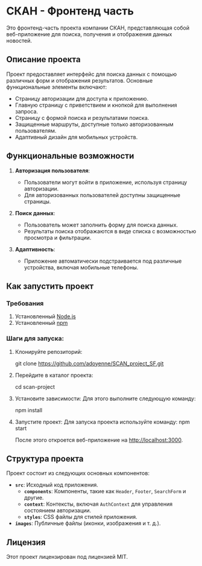 # СКАН - Фронтенд часть

Это фронтенд-часть проекта компании СКАН, представляющая собой веб-приложение для поиска, получения и отображения данных новостей.

## Описание проекта

Проект предоставляет интерфейс для поиска данных с помощью различных форм и отображения результатов. Основные функциональные элементы включают:
- Страницу авторизации для доступа к приложению.
- Главную страницу с приветствием и кнопкой для выполнения запроса.
- Страницу с формой поиска и результатами поиска.
- Защищенные маршруты, доступные только авторизованным пользователям.
- Адаптивный дизайн для мобильных устройств.

## Функциональные возможности

1. **Авторизация пользователя**:
   - Пользователи могут войти в приложение, используя страницу авторизации.
   - Для авторизованных пользователей доступны защищенные страницы.

2. **Поиск данных**:
   - Пользователь может заполнить форму для поиска данных.
   - Результаты поиска отображаются в виде списка с возможностью просмотра и фильтрации.

3. **Адаптивность**:
   - Приложение автоматически подстраивается под различные устройства, включая мобильные телефоны.

## Как запустить проект

### Требования

1. Установленный [Node.js](https://nodejs.org/)
2. Установленный [npm](https://www.npmjs.com/)

### Шаги для запуска:

1. Клонируйте репозиторий:
    
    git clone https://github.com/adoyenne/SCAN_project_SF.git
 

2. Перейдите в каталог проекта:

    cd scan-project


3. Установите зависимости:
    Для этого выполните следующую команду:

    npm install


4. Запустите проект:
    Для запуска проекта используйте команду:
    npm start


    После этого откроется веб-приложение на [http://localhost:3000](http://localhost:3000).

## Структура проекта

Проект состоит из следующих основных компонентов:
- **`src`**: Исходный код приложения.
  - **`components`**: Компоненты, такие как `Header`, `Footer`, `SearchForm` и другие.
  - **`context`**: Контексты, включая `AuthContext` для управления состоянием авторизации.
  - **`styles`**: CSS файлы для стилей приложения.
- **`images`**: Публичные файлы (иконки, изображения и т. д.).

## Лицензия

Этот проект лицензирован под лицензией MIT.
